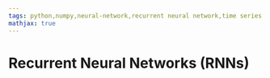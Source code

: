 ```yaml
---
tags: python,numpy,neural-network,recurrent neural network,time series prediction
mathjax: true
---
```

# Recurrent Neural Networks (RNNs)


